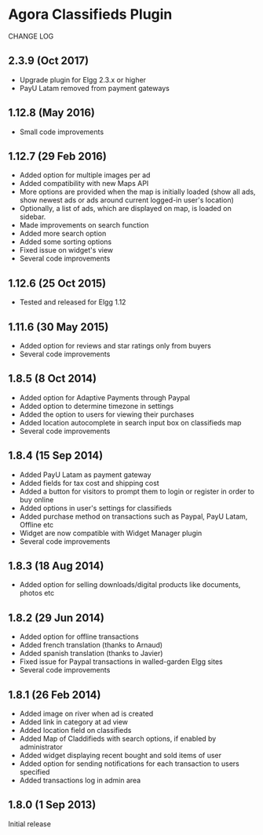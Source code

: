 # Agora Classifieds Plugin

CHANGE LOG

2.3.9	(Oct 2017)
--------------------------------
- Upgrade plugin for Elgg 2.3.x or higher
- PayU Latam removed from payment gateways

1.12.8	(May 2016)
--------------------------------
- Small code improvements

1.12.7	(29 Feb 2016)
--------------------------------
- Added option for multiple images per ad
- Added compatibility with new Maps API
- More options are provided when the map is initially loaded (show all ads, show newest ads or ads around current logged-in user's location) 
- Optionally, a list of ads, which are displayed on map, is loaded on sidebar.
- Made improvements on search function
- Added more search option
- Added some sorting options
- Fixed issue on widget's view
- Several code improvements

1.12.6	(25 Oct 2015)
--------------------------------
- Tested and released for Elgg 1.12

1.11.6	(30 May 2015)
------------------------------------------
- Added option for reviews and star ratings only from buyers
- Several code improvements

1.8.5	(8 Oct 2014)
------------------------------------------
- Added option for Adaptive Payments through Paypal
- Added option to determine timezone in settings
- Added the option to users for viewing their purchases
- Added location autocomplete in search input box on classifieds map
- Several code improvements

1.8.4	(15 Sep 2014)
------------------------------------------
- Added PayU Latam as payment gateway
- Added fields for tax cost and shipping cost
- Added a button for visitors to prompt them to login or register in order to buy online
- Added options in user's settings for classifieds
- Added purchase method on transactions such as Paypal, PayU Latam, Offline etc
- Widget are now compatible with Widget Manager plugin
- Several code improvements 

1.8.3	(18 Aug 2014)
------------------------------------------
- Added option for selling downloads/digital products like documents, photos etc

1.8.2	(29 Jun 2014)
------------------------------------------
- Added option for offline transactions 
- Added french translation (thanks to Arnaud)
- Added spanish translation (thanks to Javier)
- Fixed issue for Paypal transactions in walled-garden Elgg sites
- Several code improvements 

1.8.1	(26 Feb 2014)
------------------------------------------
- Added image on river when ad is created
- Added link in category at ad view
- Added location field on classifieds
- Added Map of Claddifieds with search options, if enabled by administrator 
- Added widget displaying recent bought and sold items of user
- Added option for sending notifications for each transaction to users specified 
- Added transactions log in admin area

1.8.0	(1 Sep 2013)
------------------------------------------
Initial release






